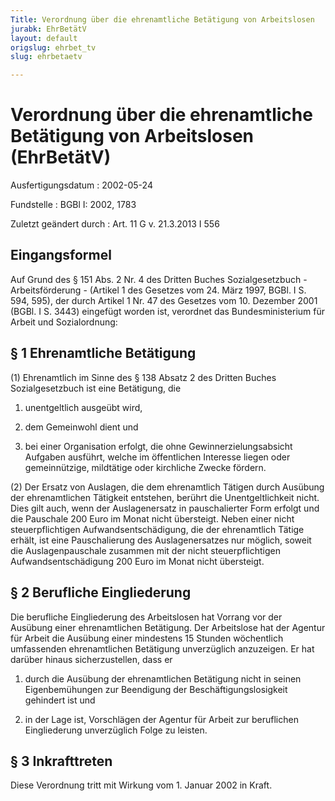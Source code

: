 ```yaml
---
Title: Verordnung über die ehrenamtliche Betätigung von Arbeitslosen
jurabk: EhrBetätV
layout: default
origslug: ehrbet_tv
slug: ehrbetaetv

---
```


# Verordnung über die ehrenamtliche Betätigung von Arbeitslosen (EhrBetätV)

Ausfertigungsdatum
:   2002-05-24

Fundstelle
:   BGBl I: 2002, 1783

Zuletzt geändert durch
:   Art. 11 G v. 21.3.2013 I 556


## Eingangsformel

Auf Grund des § 151 Abs. 2 Nr. 4 des Dritten Buches Sozialgesetzbuch -
Arbeitsförderung - (Artikel 1 des Gesetzes vom 24. März 1997, BGBl. I
S. 594, 595), der durch Artikel 1 Nr. 47 des Gesetzes vom 10. Dezember
2001 (BGBl. I S. 3443) eingefügt worden ist, verordnet das
Bundesministerium für Arbeit und Sozialordnung:


## § 1 Ehrenamtliche Betätigung

(1) Ehrenamtlich im Sinne des § 138 Absatz 2 des Dritten Buches
Sozialgesetzbuch ist eine Betätigung, die

1.  unentgeltlich ausgeübt wird,


2.  dem Gemeinwohl dient und


3.  bei einer Organisation erfolgt, die ohne Gewinnerzielungsabsicht
    Aufgaben ausführt, welche im öffentlichen Interesse liegen oder
    gemeinnützige, mildtätige oder kirchliche Zwecke fördern.




(2) Der Ersatz von Auslagen, die dem ehrenamtlich Tätigen durch
Ausübung der ehrenamtlichen Tätigkeit entstehen, berührt die
Unentgeltlichkeit nicht. Dies gilt auch, wenn der Auslagenersatz in
pauschalierter Form erfolgt und die Pauschale 200 Euro im Monat nicht
übersteigt. Neben einer nicht steuerpflichtigen Aufwandsentschädigung,
die der ehrenamtlich Tätige erhält, ist eine Pauschalierung des
Auslagenersatzes nur möglich, soweit die Auslagenpauschale zusammen
mit der nicht steuerpflichtigen Aufwandsentschädigung 200 Euro im
Monat nicht übersteigt.


## § 2 Berufliche Eingliederung

Die berufliche Eingliederung des Arbeitslosen hat Vorrang vor der
Ausübung einer ehrenamtlichen Betätigung. Der Arbeitslose hat der
Agentur für Arbeit die Ausübung einer mindestens 15 Stunden
wöchentlich umfassenden ehrenamtlichen Betätigung unverzüglich
anzuzeigen. Er hat darüber hinaus sicherzustellen, dass er

1.  durch die Ausübung der ehrenamtlichen Betätigung nicht in seinen
    Eigenbemühungen zur Beendigung der Beschäftigungslosigkeit gehindert
    ist und


2.  in der Lage ist, Vorschlägen der Agentur für Arbeit zur beruflichen
    Eingliederung unverzüglich Folge zu leisten.





## § 3 Inkrafttreten

Diese Verordnung tritt mit Wirkung vom 1. Januar 2002 in Kraft.

